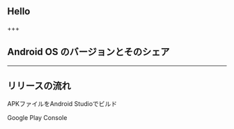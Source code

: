 ## Hello

+++

## Android OS のバージョンとそのシェア



---

## リリースの流れ

APKファイルをAndroid Studioでビルド

Google Play Console
